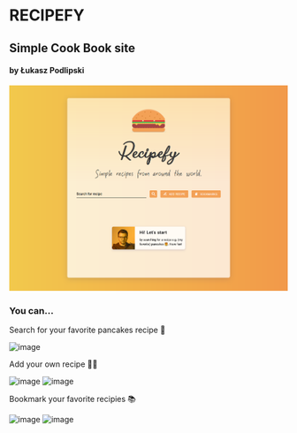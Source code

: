 # RECIPEFY

## Simple Cook Book site

#### by Łukasz Podlipski

![](/src/img/preview.png)

### You can...

Search for your favorite pancakes recipe 🥞

![image](https://user-images.githubusercontent.com/73656796/138491502-df4b6fd8-22c6-4361-8fb4-58ac767fa2db.png)

Add your own recipe 👩‍🍳

![image](https://user-images.githubusercontent.com/73656796/138492227-1d22b23b-2384-4005-b445-5ca0cb44906f.png)
![image](https://user-images.githubusercontent.com/73656796/138492455-1e44d081-b28b-4e76-88e6-3c38110a12ff.png)

Bookmark your favorite recipies 📚

![image](https://user-images.githubusercontent.com/73656796/138492567-10578661-d318-43e6-baee-ee978f0f2159.png)
![image](https://user-images.githubusercontent.com/73656796/138492902-b0302e57-6be0-43ea-9ff3-b1485e5edf12.png)
